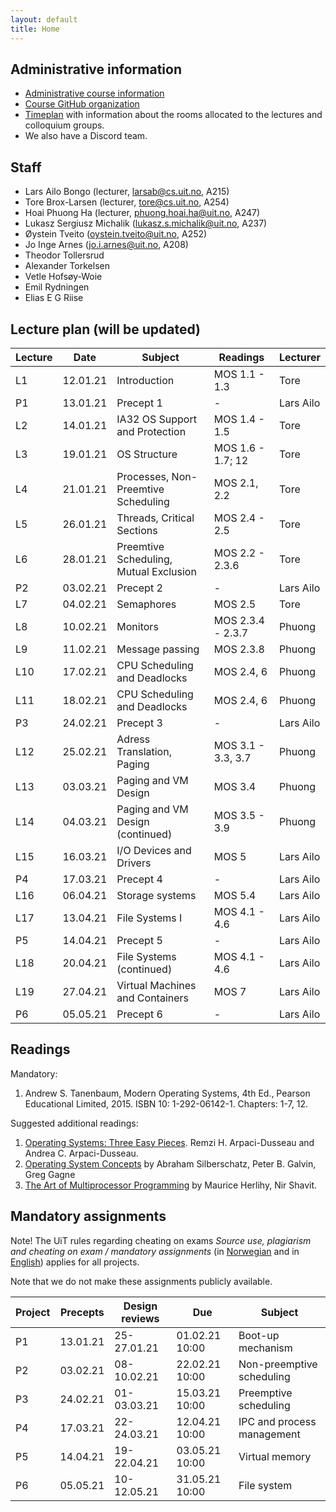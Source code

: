 ```yaml
---
layout: default
title: Home
---
```


## Administrative information

* [Administrative course information](https://uit.no/utdanning/emner/emne?p_document_id=696345)
* [Course GitHub organization](https://github.com/uit-inf-2201-s21/)
* [Timeplan](http://timeplan.uit.no/emne_timeplan.php?sem=21v&module[]=INF-2201-1#week-1) with information about the rooms allocated to the lectures and colloquium groups.
* We also have a Discord team.

## Staff

* Lars Ailo Bongo (lecturer, larsab@cs.uit.no, A215)
* Tore Brox-Larsen (lecturer, tore@cs.uit.no, A254)
* Hoai Phuong Ha (lecturer, phuong.hoai.ha@uit.no, A247)
* Lukasz Sergiusz Michalik (lukasz.s.michalik@uit.no, A237)
* Øystein Tveito (oystein.tveito@uit.no, A252)
* Jo Inge Arnes (jo.i.arnes@uit.no, A208)
* Theodor Tollersrud
* Alexander Torkelsen
* Vetle Hofsøy-Woie
* Emil Rydningen
* Elias E G Riise

## Lecture plan (will be updated)

| Lecture | Date | Subject	    | Readings  | Lecturer  |
|---------|------|--------------|-----------|-----------|
| L1  | 12.01.21 | Introduction | MOS 1.1 - 1.3  | Tore |
| P1  | 13.01.21 | Precept 1    | -              | Lars Ailo |
| L2  | 14.01.21 | IA32 OS Support and Protection| MOS 1.4 - 1.5 | Tore |
| L3  | 19.01.21 | OS Structure | MOS 1.6 - 1.7; 12 | Tore |
| L4  | 21.01.21 | Processes, Non-Preemtive Scheduling | MOS 2.1, 2.2 | Tore |
| L5  | 26.01.21 | Threads, Critical Sections | MOS 2.4 - 2.5 | Tore |
| L6  | 28.01.21 | Preemtive Scheduling, Mutual Exclusion | MOS 2.2 - 2.3.6 | Tore |
| P2  | 03.02.21 | Precept 2 | - | Lars Ailo |
| L7  | 04.02.21 | Semaphores | MOS 2.5 | Tore |
| L8  | 10.02.21 | Monitors | MOS 2.3.4 - 2.3.7 | Phuong |
| L9  | 11.02.21 | Message passing | MOS 2.3.8 | Phuong |
| L10 | 17.02.21 | CPU Scheduling and Deadlocks | MOS 2.4, 6 | Phuong |
| L11 | 18.02.21 | CPU Scheduling and Deadlocks | MOS 2.4, 6 | Phuong |
| P3  | 24.02.21 | Precept 3 | - | Lars Ailo |
| L12 | 25.02.21 | Adress Translation, Paging | MOS 3.1 - 3.3, 3.7| Phuong |
| L13 | 03.03.21 | Paging and VM Design | MOS 3.4 | Phuong |
| L14 | 04.03.21 | Paging and VM Design (continued) | MOS 3.5 - 3.9 | Phuong |
| L15 | 16.03.21 | I/O Devices and Drivers | MOS 5 | Lars Ailo |
| P4  | 17.03.21 | Precept 4 | - | Lars Ailo |
| L16 | 06.04.21 | Storage systems | MOS 5.4 | Lars Ailo |
| L17 | 13.04.21 | File Systems I | MOS 4.1 - 4.6 | Lars Ailo |
| P5  | 14.04.21 | Precept 5 | - | Lars Ailo |
| L18 | 20.04.21 | File Systems (continued) | MOS 4.1 - 4.6 | Lars Ailo |
| L19 | 27.04.21 | Virtual Machines and Containers | MOS 7 | Lars Ailo |
| P6  | 05.05.21 | Precept 6 | - | Lars Ailo |


## Readings

Mandatory:

1. Andrew S. Tanenbaum, Modern Operating Systems, 4th Ed., Pearson Educational Limited, 2015. ISBN 10: 1-292-06142-1. Chapters: 1-7, 12.

Suggested additional readings:

1. [Operating Systems: Three Easy Pieces](http://pages.cs.wisc.edu/~remzi/OSTEP/). Remzi H. Arpaci-Dusseau and Andrea C. Arpaci-Dusseau.
2. [Operating System Concepts](https://www.amazon.com/Operating-System-Concepts-Abraham-Silberschatz/dp/0470128720) by Abraham Silberschatz, Peter B. Galvin, Greg Gagne
3. [The Art of Multiprocessor Programming](https://www.amazon.com/Art-Multiprocessor-Programming-Revised-Reprint/dp/0123973376/) by Maurice Herlihy, Nir Shavit.


## Mandatory assignments

Note! The UiT rules regarding cheating on exams *Source use, plagiarism and cheating on exam / mandatory assignments* (in [Norwegian](https://uit.no/regelverk#v-pills-668459) and in [English](https://uit.no/regelverk#v-pills-668461)) applies for all projects.

Note that we do not make these assignments publicly available.

| Project |	Precepts | Design reviews | Due | Subject|
|---------|----------|-------------|----------|---------|
| P1      | 13.01.21 | 25-27.01.21 | 01.02.21 10:00 | Boot-up mechanism |
| P2      | 03.02.21 | 08-10.02.21 | 22.02.21 10:00 | Non-preemptive scheduling |
| P3      | 24.02.21 | 01-03.03.21 | 15.03.21 10:00 | Preemptive scheduling |
| P4      | 17.03.21 | 22-24.03.21 | 12.04.21 10:00 | IPC and process management |
| P5      | 14.04.21 | 19-22.04.21 | 03.05.21 10:00 | Virtual memory |
| P6      | 05.05.21 | 10-12.05.21 | 31.05.21 10:00 | File system |
